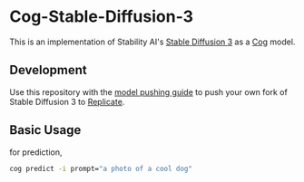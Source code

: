 # Cog-Stable-Diffusion-3


This is an implementation of Stability AI's [Stable Diffusion 3](https://stability.ai/news/stable-diffusion-3) as a [Cog](https://github.com/replicate/cog) model.

## Development

Use this repository with the [model pushing guide](https://replicate.com/docs/guides/push-a-model) to push your own fork of Stable Diffusion 3 to [Replicate](https://replicate.com).

## Basic Usage

for prediction,

```bash
cog predict -i prompt="a photo of a cool dog"
```
